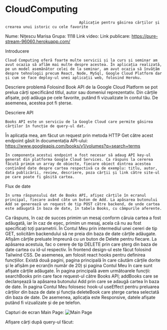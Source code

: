 # CloudComputing

                                     Aplicație pentru găsirea cărților și crearea unui istoric cu cele favorite

Nume: Nițescu Marisa
Grupa: 1118
Link video: 
Link publicare: https://pure-stream-96060.herokuapp.com/

Introducere

	Cloud Computing oferă foarte multe servicii și la curs și seminar am avut ocazia să aflăm mai multe despre acestea. În aplicația realizată, pe un model asemănător celei de la seminar, am avut ocazia să învățăm despre tehnologii precum React, Node, MySql, Google Cloud Platform dar și cum se face deploy-ul unei aplicații web, folosind Heroku. 
Descriere problemă
	Folosind Book API de la Google Cloud Platform se pot prelua cărți specificând titlul, autor sau domeniul reprezentativ. Din cărțile afișate, poți adăuga pe cele favorite, putând fi vizualizate în contul tău. De asemenea, acestea pot fi șterse.  

Descriere API

	Books API este un serviciu de la Google Cloud care permite găsirea cărților în funcție de query-ul dat.
În aplicația mea, am făcut un request prin metoda HTTP Get către acest endpoint găsit în documentația API-ului:
https://www.googleapis.com/books/v1/volumes?q=search+terms

	În componența acestui endpoint a fost necesar să adaug API key-ul generat din platforma Google Cloud Services. Ca răspuns la cererea făcută primim un array de obiecte, fiecare obiect dintrea acestea conținând date despre cartea respectivă ca de exemplu: titlu, autor, data publicării, review, descriere, poza cărții și link către site-ul pe care poate fi găsită cartea. 
  
Flux de date

	În urma răspunsului dat de Books API, afișez cărțile în ecranul principal, fiecare având câte un buton de Add. La apăsarea butonului Add se generează un request de tip POST către backend, de unde cartea este adăugată în baza de date, în tabela Books, cu câmpurile aferente. 
Ca răspuns, în caz de succes primim un mesaj conform căruia cartea a fost adăugată, iar în caz de eșec, primim un mesaj, acela că nu au fost specificați toți parametrii. 
	În Contul Meu prin intermediul unei cereri de tip GET, solicităm backendului să ne preia din baza de date cărțile adăugate. Afișăm cărțile preluate împreună cu un buton de Delete pentru fiecare. La apăsarea acestuia, fac o cerere de tip DELETE prin care șterg din baza de date cartea cu id-ul respectiv. 
	În frontend design-ul este făcut folosind Tailwind CSS. De asemenea, am folosit react hooks pentru definirea funcțiilor. Există două pagini, pagina principală în care căutăm cărțile dorite și le afișăm pe ecran(în număr de 20) și pagina Contul Meu în care sunt afișate cărțile adăugate. 
	În pagina principală avem următoarele funcții: searchBooks prin care face request-ul către Books API; addBooks care se declanșează la apăsarea butonului Add prin care se adaugă cartea în baza de date. 
	În pagina Contul Meu folosesc hook-ul useEffect pentru preluarea cărților din baza de date și funcția deleteBook care șterge cartea selectată din baza de date. 
De asemenea, aplicația este Responsive, datele afișate putând fi vizualizate și de pe telefon.

Capturi de ecran
Main Page:
![Main Page](https://user-images.githubusercontent.com/104865221/168485523-f0b9ef42-0f8e-4f89-8ec8-dc16f6c79ee6.png)

Afișare cărți după query-ul făcut:





